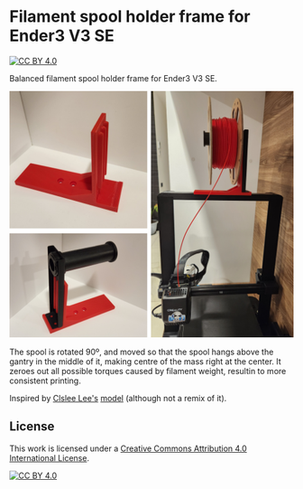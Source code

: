 # Filament spool holder frame for Ender3 V3 SE

[![CC BY 4.0][cc-by-shield]][cc-by]

Balanced filament spool holder frame for Ender3 V3 SE.

![Photos](./photo.jpg)

The spool is rotated 90º, and moved so that the spool hangs
above the gantry in the middle of it, making
centre of the mass right at the center. It zeroes out
all possible torques caused by filament weight,
resultin to more consistent printing.

Inspired by [Clslee Lee's](https://www.printables.com/@ClsleeLee_1097777) 
[model](https://www.printables.com/model/572862-ender-3-v3-se-spool-holder)
(although not a remix of it).

## License

This work is licensed under a
[Creative Commons Attribution 4.0 International License][cc-by].

[![CC BY 4.0][cc-by-image]][cc-by]

[cc-by]: http://creativecommons.org/licenses/by/4.0/
[cc-by-image]: https://i.creativecommons.org/l/by/4.0/88x31.png
[cc-by-shield]: https://img.shields.io/badge/License-CC%20BY%204.0-lightgrey.svg

